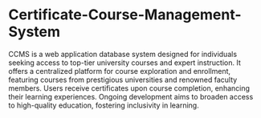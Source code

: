 # Certificate-Course-Management-System
CCMS is a web application database system designed for individuals seeking access to top-tier university courses and expert instruction. It offers a centralized platform for course exploration and enrollment, featuring courses from prestigious universities and renowned faculty members. Users receive certificates upon course completion, enhancing their learning experiences. Ongoing development aims to broaden access to high-quality education, fostering inclusivity in learning.
